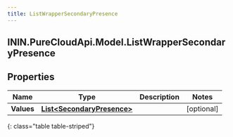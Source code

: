 ```yaml
---
title: ListWrapperSecondaryPresence
---
```

## ININ.PureCloudApi.Model.ListWrapperSecondaryPresence

## Properties

|Name | Type | Description | Notes|
|------------ | ------------- | ------------- | -------------|
| **Values** | [**List&lt;SecondaryPresence&gt;**](SecondaryPresence.html) |  | [optional] |
{: class="table table-striped"}


